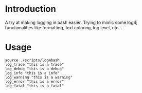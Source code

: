 # Introduction
A try at making logging in bash easier. Trying to mimic some log4j functionalities like formatting, text coloring, log level, etc...

# Usage

```
source ./scripts/log4bash
log_trace "this is a trace"
log_debug "this is a debug"
log_info "this is a info"
log_warning "this is a warning"
log_error "this is a error"
log_fatal "this is a fatal"
```
